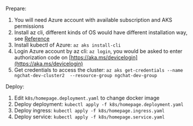 Prepare: 

1. You will need Azure account with available subscription and AKS permissions
2. Install az cli, different kinds of OS would have different installation way, see [Reference](https://docs.microsoft.com/zh-tw/cli/azure/install-azure-cli)
3. Install kubectl of Azure: `az aks install-cli`
4. Login Azure account by az cli: `az login`, you would be asked to enter authorization code on [https://aka.ms/devicelogin](https://aka.ms/devicelogin)
5. Get credentials to access the cluster: `az aks get-credentials --name ngchat-dev-cluster2  --resource-group ngchat-dev-group`

Deploy:

1. Edit `k8s/homepage.deployment.yaml` to change docker image 
2. Deploy deployment: `kubectl apply -f k8s/homepage.deployment.yaml`
3. Deploy ingress: `kubectl apply -f k8s/homepage.ingress.yaml`
4. Deploy service: `kubectl apply -f k8s/homepage.service.yaml`

